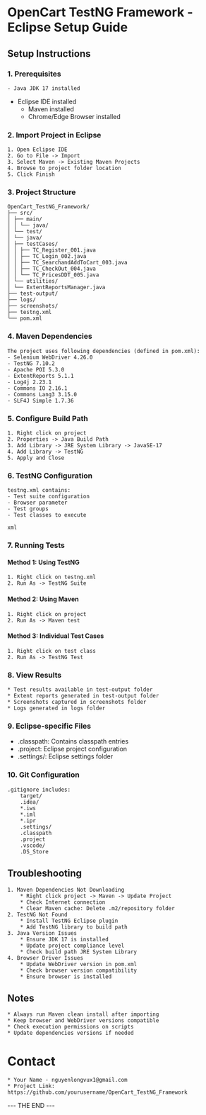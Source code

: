 # OpenCart TestNG Framework - Eclipse Setup Guide

## Setup Instructions

### 1. Prerequisites
	- Java JDK 17 installed
  - Eclipse IDE installed
	- Maven installed
	- Chrome/Edge Browser installed

### 2. Import Project in Eclipse
	1. Open Eclipse IDE
	2. Go to File -> Import
	3. Select Maven -> Existing Maven Projects
	4. Browse to project folder location
	5. Click Finish

### 3. Project Structure
	OpenCart_TestNG_Framework/
	├── src/
	│ ├── main/
	│ │ └── java/
	│ └── test/
	│ └── java/
	│ ├── testCases/
	│ │ ├── TC_Register_001.java
	│ │ ├── TC_Login_002.java
	│ │ ├── TC_SearchandAddToCart_003.java
	│ │ ├── TC_CheckOut_004.java
	│ │ └── TC_PricesDDT_005.java
	│ └── utilities/
	│ └── ExtentReportsManager.java
	├── test-output/
	├── logs/
	├── screenshots/
	├── testng.xml
	└── pom.xml

### 4. Maven Dependencies
	The project uses following dependencies (defined in pom.xml):
	- Selenium WebDriver 4.26.0
	- TestNG 7.10.2
	- Apache POI 5.3.0 
	- ExtentReports 5.1.1
	- Log4j 2.23.1
	- Commons IO 2.16.1
	- Commons Lang3 3.15.0
	- SLF4J Simple 1.7.36

### 5. Configure Build Path
	1. Right click on project
	2. Properties -> Java Build Path
	3. Add Library -> JRE System Library -> JavaSE-17
	4. Add Library -> TestNG
	5. Apply and Close

### 6. TestNG Configuration
	testng.xml contains:
	- Test suite configuration
	- Browser parameter
	- Test groups
	- Test classes to execute

`xml`
<?xml version="1.0" encoding="UTF-8"?>
<!DOCTYPE suite SYSTEM "http://testng.org/testng-1.0.dtd">
<suite name="All Test Suite">
    <listeners>
        <listener class-name="utilities.ExtentReportsManager" />
    </listeners>
    <test name="OpenCart Tests">
        <parameter name="browser" value="chrome"></parameter>
        <classes>
            <class name="testCases.TC_Register_001"/>
            <class name="testCases.TC_Login_002"/>
            <class name="testCases.TC_SearchandAddToCart_003"/>
            <class name="testCases.TC_CheckOut_004"/>
            <class name="testCases.TC_PricesDDT_005"/>
        </classes>
    </test>
</suite>

### 7. Running Tests
#### Method 1: Using TestNG
	1. Right click on testng.xml
	2. Run As -> TestNG Suite
#### Method 2: Using Maven
	1. Right click on project
	2. Run As -> Maven test
#### Method 3: Individual Test Cases
	1. Right click on test class
	2. Run As -> TestNG Test
### 8. View Results
	* Test results available in test-output folder
	* Extent reports generated in test-output folder
	* Screenshots captured in screenshots folder
	* Logs generated in logs folder
### 9. Eclipse-specific Files
  * .classpath: Contains classpath entries
  * .project: Eclipse project configuration
  * .settings/: Eclipse settings folder
### 10. Git Configuration
	.gitignore includes:
		target/
		.idea/
		*.iws
		*.iml
		*.ipr
		.settings/
		.classpath
		.project
		.vscode/
		.DS_Store

## Troubleshooting
	1. Maven Dependencies Not Downloading
		* Right click project -> Maven -> Update Project
		* Check Internet connection
		* Clear Maven cache: Delete .m2/repository folder
	2. TestNG Not Found
		* Install TestNG Eclipse plugin
		* Add TestNG library to build path
	3. Java Version Issues
		* Ensure JDK 17 is installed
		* Update project compliance level
		* Check build path JRE System Library
	4. Browser Driver Issues
		* Update WebDriver version in pom.xml
		* Check browser version compatibility
		* Ensure browser is installed
## Notes
	* Always run Maven clean install after importing
	* Keep browser and WebDriver versions compatible
	* Check execution permissions on scripts
	* Update dependencies versions if needed

# Contact
	* Your Name - nguyenlongvux1@gmail.com
	* Project Link: https://github.com/yourusername/OpenCart_TestNG_Framework

--- THE END ---